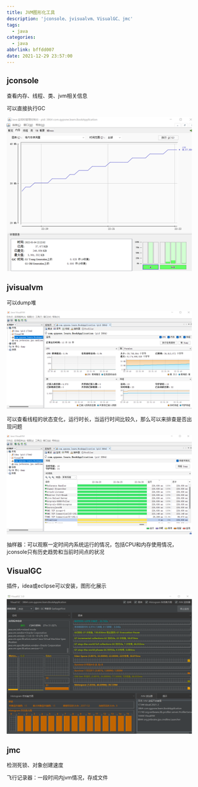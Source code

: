 ```yaml
---
title: JVM图形化工具
description: 'jconsole、jvisualvm、VisualGC、jmc'
tags:
  - java
categories:
  - java
abbrlink: bffdd007
date: 2021-12-29 23:57:00
---
```


## jconsole

查看内存、线程、类、jvm相关信息

可以直接执行GC

![image-20220104222219287](jvm-graphicalTool/image-20220104222219287.png)

## jvisualvm

可以dump堆

![image-20220104223212490](jvm-graphicalTool/image-20220104223212490.png)

可以查看线程的状态变化，运行时长，当运行时间比较久，那么可以来排查是否出现问题

![image-20220104223450608](jvm-graphicalTool/image-20220104223450608.png)

抽样器：可以观察一定时间内系统运行的情况，包括CPU和内存使用情况，jconsole只有历史趋势和当前时间点的状况

## VisualGC

插件，idea或eclipse可以安装，图形化展示

![image-20220104224710378](jvm-graphicalTool/image-20220104224710378.png)

## jmc

检测死锁、对象创建速度

飞行记录器：一段时间内jvm情况，存成文件
